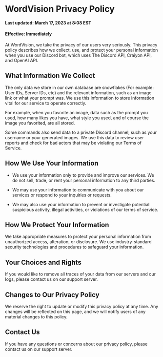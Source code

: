 # WordVision Privacy Policy
#### Last updated: March 17, 2023 at 8:08 EST

#### Effective: Immediately

At WordVision, we take the privacy of our users very seriously. This privacy policy describes how we collect, use, and protect your personal information when you use our Discord bot, which uses The Discord API, Craiyon API, and OpenAI API.

## What Information We Collect

The only data we store in our own database are snowflakes (For example: User IDs, Server IDs, etc) and the relevant information, such as an image link or what your prompt was. We use this information to store information vital for our service to operate correctly. 

For example, when you favorite an image, data such as the prompt you used, how many likes you have, what style you used, and of course the image you favorited, are all stored.

Some commands also send data to a private Discord channel, such as your username or your generated images. We use this data to review user reports and check for bad actors that may be violating our Terms of Service.

## How We Use Your Information

- We use your information only to provide and improve our services. We do not sell, trade, or rent your personal information to any third parties.

- We may use your information to communicate with you about our services or respond to your inquiries or requests.

- We may also use your information to prevent or investigate potential suspicious activity, illegal activities, or violations of our terms of service.

## How We Protect Your Information

We take appropriate measures to protect your personal information from unauthorized access, alteration, or disclosure. We use industry-standard security technologies and procedures to safeguard your information.

## Your Choices and Rights

If you would like to remove all traces of your data from our servers and our logs, please contact us on our support server.

## Changes to Our Privacy Policy

We reserve the right to update or modify this privacy policy at any time. Any changes will be reflected on this page, and we will notify users of any material changes to this policy.

## Contact Us

If you have any questions or concerns about our privacy policy, please contact us on our support server.